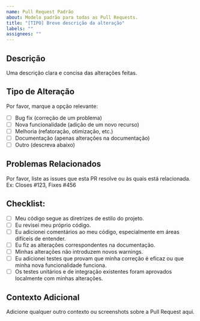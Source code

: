 ```yaml
---
name: Pull Request Padrão
about: Modelo padrão para todas as Pull Requests.
title: "[TIPO] Breve descrição da alteração"
labels: ""
assignees: ""
---
```


## Descrição

Uma descrição clara e concisa das alterações feitas.

## Tipo de Alteração

Por favor, marque a opção relevante:

- [ ] Bug fix (correção de um problema)
- [ ] Nova funcionalidade (adição de um novo recurso)
- [ ] Melhoria (refatoração, otimização, etc.)
- [ ] Documentação (apenas alterações na documentação)
- [ ] Outro (descreva abaixo)

## Problemas Relacionados

Por favor, liste as issues que esta PR resolve ou às quais está relacionada.
Ex: Closes #123, Fixes #456

## Checklist:

- [ ] Meu código segue as diretrizes de estilo do projeto.
- [ ] Eu revisei meu próprio código.
- [ ] Eu adicionei comentários ao meu código, especialmente em áreas difíceis de entender.
- [ ] Eu fiz as alterações correspondentes na documentação.
- [ ] Minhas alterações não introduzem novos warnings.
- [ ] Eu adicionei testes que provam que minha correção é eficaz ou que minha nova funcionalidade funciona.
- [ ] Os testes unitários e de integração existentes foram aprovados localmente com minhas alterações.

## Contexto Adicional

Adicione qualquer outro contexto ou screenshots sobre a Pull Request aqui.
